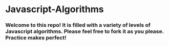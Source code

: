 # Javascript-Algorithms

### Welcome to this repo! It is filled with a variety of levels of Javascript algorithms. Please feel free to fork it as you please. Practice makes perfect!

